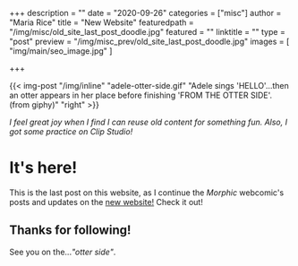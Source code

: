 +++
description = ""
date = "2020-09-26"
categories = ["misc"]
author = "Maria Rice"
title = "New Website"
featuredpath = "/img/misc/old_site_last_post_doodle.jpg"
featured = ""
linktitle = ""
type = "post"
preview = "/img/misc_prev/old_site_last_post_doodle.jpg"
images = [ "img/main/seo_image.jpg" ]

+++

{{< img-post "/img/inline" "adele-otter-side.gif" "Adele sings 'HELLO'...then an otter appears in her place before finishing 'FROM THE OTTER SIDE'. (from giphy)" "right" >}}

_I feel great joy when I find I can reuse old content for something fun. Also, I got some practice on Clip Studio!_

# It's here!

This is the last post on this website, as I continue the _Morphic_ webcomic's posts and updates on the [new website!](https://www.morphicwebcomic.com/)
Check it out!

## Thanks for following!

See you on the..._"otter side"_. 



